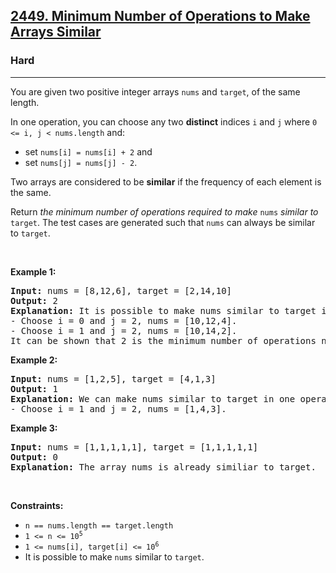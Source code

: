 <h2><a href="https://leetcode.com/problems/minimum-number-of-operations-to-make-arrays-similar/">2449. Minimum Number of Operations to Make Arrays Similar</a></h2><h3>Hard</h3><hr><div style="user-select: auto;"><p style="user-select: auto;">You are given two positive integer arrays <code style="user-select: auto;">nums</code> and <code style="user-select: auto;">target</code>, of the same length.</p>

<p style="user-select: auto;">In one operation, you can choose any two <strong style="user-select: auto;">distinct</strong> indices <code style="user-select: auto;">i</code> and <code style="user-select: auto;">j</code> where <code style="user-select: auto;">0 &lt;= i, j &lt; nums.length</code> and:</p>

<ul style="user-select: auto;">
	<li style="user-select: auto;">set <code style="user-select: auto;">nums[i] = nums[i] + 2</code> and</li>
	<li style="user-select: auto;">set <code style="user-select: auto;">nums[j] = nums[j] - 2</code>.</li>
</ul>

<p style="user-select: auto;">Two arrays are considered to be <strong style="user-select: auto;">similar</strong> if the frequency of each element is the same.</p>

<p style="user-select: auto;">Return <em style="user-select: auto;">the minimum number of operations required to make </em><code style="user-select: auto;">nums</code><em style="user-select: auto;"> similar to </em><code style="user-select: auto;">target</code>. The test cases are generated such that <code style="user-select: auto;">nums</code> can always be similar to <code style="user-select: auto;">target</code>.</p>

<p style="user-select: auto;">&nbsp;</p>
<p style="user-select: auto;"><strong class="example" style="user-select: auto;">Example 1:</strong></p>

<pre style="user-select: auto;"><strong style="user-select: auto;">Input:</strong> nums = [8,12,6], target = [2,14,10]
<strong style="user-select: auto;">Output:</strong> 2
<strong style="user-select: auto;">Explanation:</strong> It is possible to make nums similar to target in two operations:
- Choose i = 0 and j = 2, nums = [10,12,4].
- Choose i = 1 and j = 2, nums = [10,14,2].
It can be shown that 2 is the minimum number of operations needed.
</pre>

<p style="user-select: auto;"><strong class="example" style="user-select: auto;">Example 2:</strong></p>

<pre style="user-select: auto;"><strong style="user-select: auto;">Input:</strong> nums = [1,2,5], target = [4,1,3]
<strong style="user-select: auto;">Output:</strong> 1
<strong style="user-select: auto;">Explanation:</strong> We can make nums similar to target in one operation:
- Choose i = 1 and j = 2, nums = [1,4,3].
</pre>

<p style="user-select: auto;"><strong class="example" style="user-select: auto;">Example 3:</strong></p>

<pre style="user-select: auto;"><strong style="user-select: auto;">Input:</strong> nums = [1,1,1,1,1], target = [1,1,1,1,1]
<strong style="user-select: auto;">Output:</strong> 0
<strong style="user-select: auto;">Explanation:</strong> The array nums is already similiar to target.
</pre>

<p style="user-select: auto;">&nbsp;</p>
<p style="user-select: auto;"><strong style="user-select: auto;">Constraints:</strong></p>

<ul style="user-select: auto;">
	<li style="user-select: auto;"><code style="user-select: auto;">n == nums.length == target.length</code></li>
	<li style="user-select: auto;"><code style="user-select: auto;">1 &lt;= n &lt;= 10<sup style="user-select: auto;">5</sup></code></li>
	<li style="user-select: auto;"><code style="user-select: auto;">1 &lt;= nums[i], target[i] &lt;= 10<sup style="user-select: auto;">6</sup></code></li>
	<li style="user-select: auto;">It is possible to make <code style="user-select: auto;">nums</code> similar to <code style="user-select: auto;">target</code>.</li>
</ul>
</div>